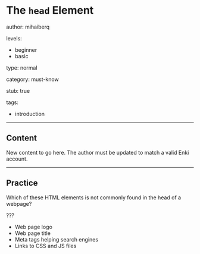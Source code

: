 # The `head` Element
author: mihaiberq

levels:
  - beginner
  - basic

type: normal

category: must-know

stub: true

tags:
  - introduction

---
## Content


New content to go here. The author must be updated to match a valid Enki account.

---
## Practice

Which of these HTML elements is not commonly found in the head of a webpage?

???

* Web page logo
* Web page title
* Meta tags helping search engines
* Links to CSS and JS files
